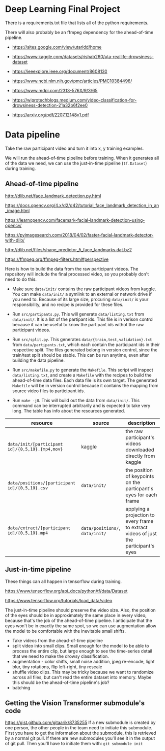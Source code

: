 # Deep Learning Final Project

There is a requirements.txt file that lists all of the python requirements.

There will also probably be an ffmpeg dependency for the ahead-of-time pipeline.

* https://sites.google.com/view/utarldd/home
* https://www.kaggle.com/datasets/rishab260/uta-reallife-drowsiness-dataset

* https://ieeexplore.ieee.org/document/8608130
* https://www.ncbi.nlm.nih.gov/pmc/articles/PMC10384496/
* https://www.mdpi.com/2313-576X/9/3/65
* https://wiprotechblogs.medium.com/video-classification-for-drowsiness-detection-21a32b6f2ee0
* https://arxiv.org/pdf/2207.12148v1.pdf

# Data pipeline

Take the raw participant video and turn it into x, y training examples.

We will run the ahead-of-time pipeline before training. When it generates all of the data we need, we can use the just-in-time pipeline (`tf.Dataset`) during training.

## Ahead-of-time pipeline

http://dlib.net/face_landmark_detection.py.html

https://docs.opencv.org/4.x/d2/d42/tutorial_face_landmark_detection_in_an_image.html

https://learnopencv.com/facemark-facial-landmark-detection-using-opencv/

https://pyimagesearch.com/2018/04/02/faster-facial-landmark-detector-with-dlib/

http://dlib.net/files/shape_predictor_5_face_landmarks.dat.bz2

https://ffmpeg.org/ffmpeg-filters.html#perspective

Here is how to build the data from the raw participant videos. The repository will include the final processed video, so you probably don't need to do this.

* Make sure `data/init/` contains the raw participant videos from kaggle. You can make `data/init/` a symlink to an external or network drive if you need to. Because of its large size, procuring `data/init/` is your responsibility, and no recipe is provided for these files.

* Run `src/partipants.py`. This will generate `data/listing.txt` from `data/init/`. It is a list of the partipant ids. This file is in verison control because it can be useful to know the partipant ids withot the raw participant videos.

* Run `src/split.py`. This generates `data/{train,test,validation}.txt` from `data/partipants.txt`, which each contain the participant ids in their respective split. The files generated belong in version control, since the train/test split should be stable. This can be run anytime, even after building the data pipeline.

* Run `src/makefile.py` to generate the `Makefile`. This script will inspect `data/listing.txt`, and create a `Makefile` with the recipes to build the ahead-of-time data files. Each data file is its own target. The generated `Makefile` will be in version control because it contains the mapping from source video files to participant ids.

* Run `make -j8`. This will build out the data from `data/init/`. This command can be interrupted arbitrarily and is expected to take very long. The table has info about the resources generated.

resource | source | description
---|---|---
`data/init/[participant id]/{0,5,10}.{mp4,mov}` | kaggle | the raw participant's videos downloaded directly from kaggle
`data/positions/[participant id]/{0,5,10}.csv` | `data/init/` | the position of keypoints on the particpant's eyes for each frame
`data/extract/[participant id]/{0,5,10}.mp4` | `data/positions/`, `data/init/` | applying a projection to every frame to extract videos of just the participant's eyes

## Just-in-time pipeline

These things can all happen in tensorflow during training.

https://www.tensorflow.org/api_docs/python/tf/data/Dataset

https://www.tensorflow.org/tutorials/load_data/video

The just-in-time pipeline should preserve the video size. Also,
the position of the eyes should be in approximately the same place in every
video, because that's the job of the ahead-of-time pipeline. I anticipate that
the eyes won't be in exactly the same spot, so we can use augmentation allow
the model to be comfortable with the inevitable small shifts.

* Take videos from the ahead-of-time pipeline
* split video into small clips. Small enough for the model to be able to process the entire clip, but large enough to see the time-series detail that we need to make the drowsy classification.
* augmentation - color shifts, small noise addition, jpeg re-encode, light blur, tiny rotations, flip left-right, tiny rescale 
* shuffle video clips. This may be tricky because we want to randomize across all files, but can't read the entire dataset into memory. Maybe this should be the ahead-of-time pipeline's job?
* batching 

##  Getting the Vision Transformer submodule's code
https://gist.github.com/gitaarik/8735255
If a new submodule is created by one person, the other people in the team need to initiate this submodule. First you have to get the information about the submodule, this is retrieved by a normal git pull. If there are new submodules you'll see it in the output of git pull. Then you'll have to initiate them with:
`git submodule init`
